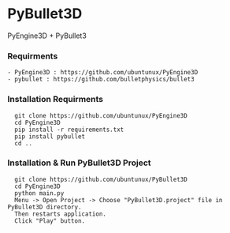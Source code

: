 # PyBullet3D
PyEngine3D + PyBullet3


### Requirments
    - PyEngine3D : https://github.com/ubuntunux/PyEngine3D
    - pybullet : https://github.com/bulletphysics/bullet3
    

### Installation Requirments
```
  git clone https://github.com/ubuntunux/PyEngine3D
  cd PyEngine3D
  pip install -r requirements.txt
  pip install pybullet
  cd ..
```

### Installation & Run PyBullet3D Project
```    
  git clone https://github.com/ubuntunux/PyBullet3D
  cd PyEngine3D
  python main.py
  Menu -> Open Project -> Choose "PyBullet3D.project" file in PyBullet3D directory.
  Then restarts application.
  Click "Play" button.
```
